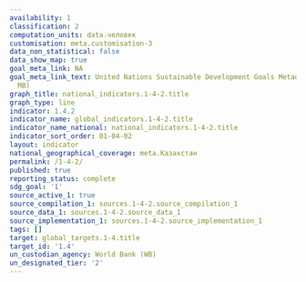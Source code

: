 ```yaml
---
availability: 1
classification: 2
computation_units: data.человек
customisation: meta.customisation-3
data_non_statistical: false
data_show_map: true
goal_meta_link: NA
goal_meta_link_text: United Nations Sustainable Development Goals Metadata (PDF 4.0
  MB)
graph_title: national_indicators.1-4-2.title
graph_type: line
indicator: 1.4.2
indicator_name: global_indicators.1-4-2.title
indicator_name_national: national_indicators.1-4-2.title
indicator_sort_order: 01-04-02
layout: indicator
national_geographical_coverage: meta.Казахстан
permalink: /1-4-2/
published: true
reporting_status: complete
sdg_goal: '1'
source_active_1: true
source_compilation_1: sources.1-4-2.source_compilation_1
source_data_1: sources.1-4-2.source_data_1
source_implementation_1: sources.1-4-2.source_implementation_1
tags: []
target: global_targets.1-4.title
target_id: '1.4'
un_custodian_agency: World Bank (WB)
un_designated_tier: '2'
---
```

